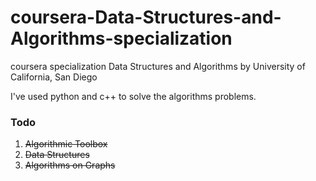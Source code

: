 # coursera-Data-Structures-and-Algorithms-specialization
coursera specialization Data Structures and Algorithms by University of California, San Diego

I've used python and c++ to solve the algorithms problems.

### Todo

1. ~~Algorithmic Toolbox~~
2. ~~Data Structures~~
3. ~~Algorithms on Graphs~~
